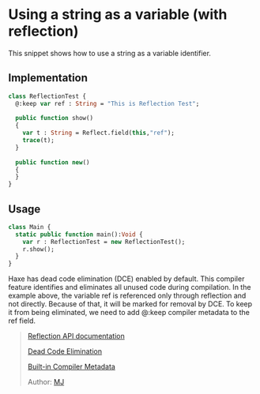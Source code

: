 [tags]: / "reflection"

# Using a string as a variable (with reflection)

This snippet shows how to use a string as a variable identifier.

## Implementation
```haxe
class ReflectionTest {
  @:keep var ref : String = "This is Reflection Test";
  
  public function show() 
  {
    var t : String = Reflect.field(this,"ref");
    trace(t);
  }
	
  public function new()
  {
  }
}
```

## Usage
```haxe
class Main {
  static public function main():Void {
    var r : ReflectionTest = new ReflectionTest();
    r.show();
  }
}
```

Haxe has dead code elimination (DCE) enabled by default. This compiler feature identifies and eliminates all unused code during compilation. In the example above, the variable ref is referenced only through reflection and not directly. Because of that, it will be marked for removal by DCE. To keep it from being eliminated, we need to add @:keep compiler metadata to the ref field.


> [Reflection API documentation](http://haxe.org/manual/std-reflection.html)
> 
> [Dead Code Elimination](https://haxe.org/manual/cr-dce.html)
>
> [Built-in Compiler Metadata](https://haxe.org/manual/cr-metadata.html)
>
> Author: [MJ](https://github.com/flashultra)
